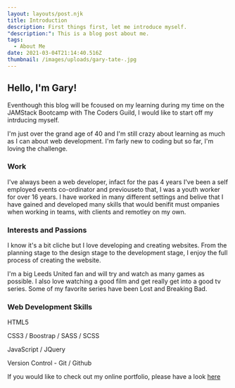 ```yaml
---
layout: layouts/post.njk
title: Introduction
description: First things first, let me introduce myself.
"description:": This is a blog post about me.
tags:
  - About Me
date: 2021-03-04T21:14:40.516Z
thumbnail: /images/uploads/gary-tate-.jpg
---
```

## **Hello, I'm Gary!**

Eventhough this blog will be fcoused on my learning during my time on the JAMStack Bootcamp with The Coders Guild, I would like to start off my intrducing myself.

I'm just over the grand age of 40 and I'm still crazy about learning as much as I can about web development. I'm farly new to coding but so far, I'm loving the challenge. 

### Work

I've always been a web developer, infact for the pas 4 years I've been a self employed events co-ordinator and previouseto that, I was a youth worker for over 16 years.  I have worked in many different settings and belive that I have gained and developed many skills that would benifit must ompanies when working in teams, with clients and remotley on my own. 

### Interests and Passions

I know it's a bit cliche but I love developing and creating websites. From the planning stage to the design stage to the development stage, I enjoy the full process of creating the website. 

I'm a big Leeds United fan and will try and watch as many games as possible. I also love watching a good film and get really get into a good tv series. Some of my favorite series have been Lost and Breaking Bad. 

### Web Development Skills

HTML5

CSS3 / Boostrap / SASS / SCSS

JavaScript / JQuery

Version Control - Git / Github



If you would like to check out my online portfolio, please have a look [here](www.gt-web-dev.site)